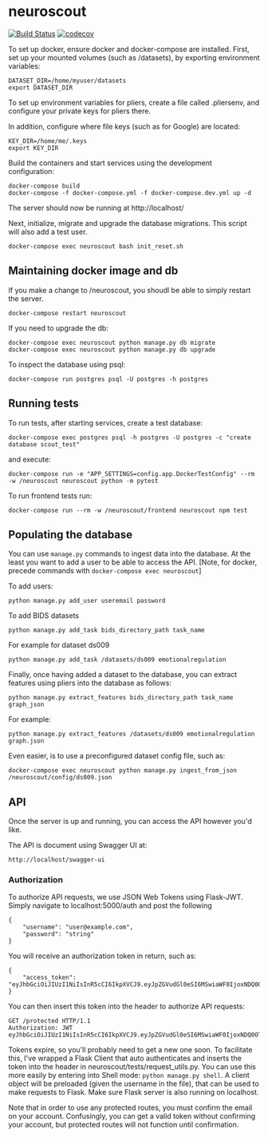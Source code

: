 # neuroscout

[![Build Status](https://travis-ci.com/PsychoinformaticsLab/neuroscout.svg?token=mytABRBRnBitJJpBpMxh&branch=master)](https://travis-ci.com/PsychoinformaticsLab/neuroscout)
[![codecov](https://codecov.io/gh/PsychoinformaticsLab/neuroscout/branch/master/graph/badge.svg)](https://codecov.io/gh/PsychoinformaticsLab/neuroscout)

To set up docker, ensure docker and docker-compose are installed.
First, set up your mounted volumes (such as /datasets), by exporting environment variables:

    DATASET_DIR=/home/myuser/datasets
    export DATASET_DIR

To set up environment variables for pliers, create a file called .pliersenv, and
configure your private keys for pliers there.

In addition, configure where file keys (such as for Google) are located:

    KEY_DIR=/home/me/.keys
    export KEY_DIR

Build the containers and start services using the development configuration:

    docker-compose build
    docker-compose -f docker-compose.yml -f docker-compose.dev.yml up -d

The server should now be running at http://localhost/

Next, initialize, migrate and upgrade the database migrations. This script will
also add a test user.

    docker-compose exec neuroscout bash init_reset.sh


## Maintaining docker image and db

If you make a change to /neuroscout, you shoudl be able to simply restart the server.

    docker-compose restart neuroscout

If you need to upgrade the db:

    docker-compose exec neuroscout python manage.py db migrate
    docker-compose exec neuroscout python manage.py db upgrade

To inspect the database using psql:

    docker-compose run postgres psql -U postgres -h postgres

## Running tests
To run tests, after starting services, create a test database:

    docker-compose exec postgres psql -h postgres -U postgres -c "create database scout_test"

and execute:

    docker-compose run -e "APP_SETTINGS=config.app.DockerTestConfig" --rm -w /neuroscout neuroscout python -m pytest

To run frontend tests run:

    docker-compose run --rm -w /neuroscout/frontend neuroscout npm test



## Populating the database
You can use `manage.py` commands to ingest data into the database. At the least you want to add a user to be able to access the API.
[Note, for docker, precede commands with `docker-compose exec neuroscout`]

To add users:

    python manage.py add_user useremail password

To add BIDS datasets

    python manage.py add_task bids_directory_path task_name

For example for dataset ds009

    python manage.py add_task /datasets/ds009 emotionalregulation

Finally, once having added a dataset to the database, you can extract features
  using pliers into the database as follows:

    python manage.py extract_features bids_directory_path task_name graph_json

For example:

    python manage.py extract_features /datasets/ds009 emotionalregulation graph.json


Even easier, is to use a preconfigured dataset config file, such as:

    docker-compose exec neuroscout python manage.py ingest_from_json /neuroscout/config/ds009.json



## API
Once the server is up and running, you can access the API however you'd like.

The API is document using Swagger UI at:

    http://localhost/swagger-ui

### Authorization
To authorize API requests, we use JSON Web Tokens using Flask-JWT. Simply navigate to localhost:5000/auth and post the following

    {
        "username": "user@example.com",
        "password": "string"
    }

You will receive an authorization token in return, such as:

    {
        "access_token": "eyJhbGciOiJIUzI1NiIsInR5cCI6IkpXVCJ9.eyJpZGVudGl0eSI6MSwiaWF0IjoxNDQ0OTE3NjQwLCJuYmYiOjE0NDQ5MTc2NDAsImV4cCI6MTQ0NDkxNzk0MH0.KPmI6WSjRjlpzecPvs3q_T3cJQvAgJvaQAPtk1abC_E"
    }

You can then insert this token into the header to authorize API requests:

    GET /protected HTTP/1.1
    Authorization: JWT eyJhbGciOiJIUzI1NiIsInR5cCI6IkpXVCJ9.eyJpZGVudGl0eSI6MSwiaWF0IjoxNDQ0OTE3NjQwLCJuYmYiOjE0NDQ5MTc2NDAsImV4cCI6MTQ0NDkxNzk0MH0.KPmI6WSjRjlpzecPvs3q_T3cJQvAgJvaQAPtk1abC_E

Tokens expire, so you'll probably need to get a new one soon. To facilitate this, I've wrapped a Flask Client that auto authenticates and inserts the token into the header in neuroscout/tests/request_utils.py. You can use this more easily by entering into Shell mode: `python manage.py shell`. A client object will be preloaded (given the username in the file), that can be used to make requests to Flask. Make sure Flask server is also running on localhost.

Note that in order to use any protected routes, you must confirm the email on your account. Confusingly, you can get a valid token without confirming your account, but protected routes will not function until confirmation.
